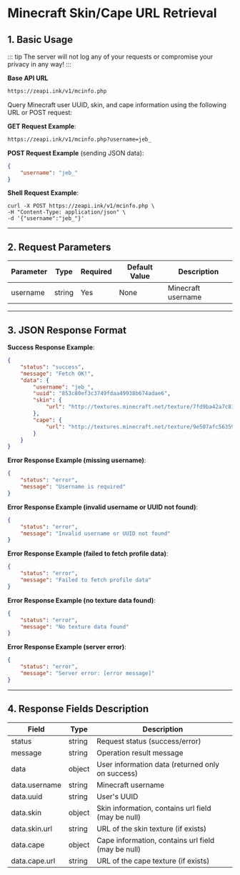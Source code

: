 # Minecraft Skin/Cape URL Retrieval

## 1. Basic Usage

::: tip
The server will not log any of your requests or compromise your privacy in any way!
:::

**Base API URL**

```txt
https://zeapi.ink/v1/mcinfo.php
```

Query Minecraft user UUID, skin, and cape information using the following URL or POST request:

**GET Request Example**:

```txt
https://zeapi.ink/v1/mcinfo.php?username=jeb_
```

**POST Request Example** (sending JSON data):
```json
{
    "username": "jeb_"
}
```

**Shell Request Example**:
```shell
curl -X POST https://zeapi.ink/v1/mcinfo.php \
-H "Content-Type: application/json" \
-d '{"username":"jeb_"}'
```

---

## 2. Request Parameters

| Parameter  | Type   | Required | Default Value | Description                   |
|------------|--------|----------|---------------|-------------------------------|
| username   | string | Yes      | None          | Minecraft username            |

---

## 3. JSON Response Format

**Success Response Example**:
```json
{
    "status": "success",
    "message": "Fetch OK!",
    "data": {
        "username": "jeb_",
        "uuid": "853c80ef3c3749fdaa49938b674adae6",
        "skin": {
            "url": "http://textures.minecraft.net/texture/7fd9ba42a7c81eeea22f1524271ae85a8e045ce0af5a6ae16c6406ae917e68b5"
        },
        "cape": {
            "url": "http://textures.minecraft.net/texture/9e507afc56359978a3eb3e32367042b853cddd0995d17d0da995662913fb00f7"
        }
    }
}
```

**Error Response Example (missing username)**:
```json
{
    "status": "error",
    "message": "Username is required"
}
```

**Error Response Example (invalid username or UUID not found)**:
```json
{
    "status": "error",
    "message": "Invalid username or UUID not found"
}
```

**Error Response Example (failed to fetch profile data)**:
```json
{
    "status": "error",
    "message": "Failed to fetch profile data"
}
```

**Error Response Example (no texture data found)**:
```json
{
    "status": "error",
    "message": "No texture data found"
}
```

**Error Response Example (server error)**:
```json
{
    "status": "error",
    "message": "Server error: [error message]"
}
```

---

## 4. Response Fields Description

| Field          | Type   | Description                              |
|----------------|--------|------------------------------------------|
| status         | string | Request status (success/error)           |
| message        | string | Operation result message                |
| data           | object | User information data (returned only on success) |
| data.username  | string | Minecraft username                      |
| data.uuid      | string | User's UUID                             |
| data.skin      | object | Skin information, contains url field (may be null) |
| data.skin.url  | string | URL of the skin texture (if exists)     |
| data.cape      | object | Cape information, contains url field (may be null) |
| data.cape.url  | string | URL of the cape texture (if exists)     |